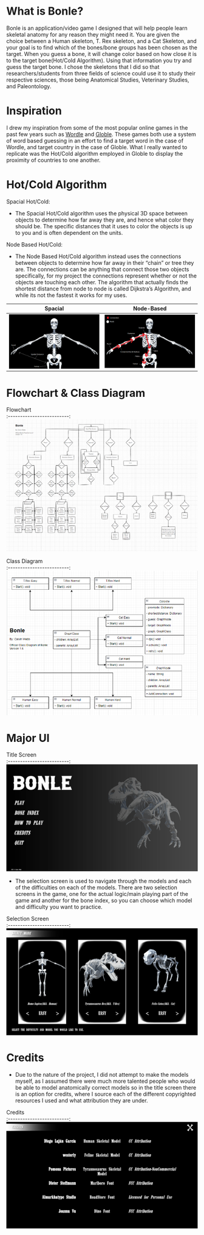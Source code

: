 # What is Bonle?
 Bonle is an application/video game I designed that will help people learn skeletal anatomy for any reason they might need it. You are given the choice between a Human skeleton, T. Rex skeleton, and a Cat Skeleton, and your goal is to find which of the bones/bone groups has been chosen as the target. When you guess a bone, it will change color based on how close it is to the target bone(Hot/Cold Algorithm). Using that information you try and guess the target bone. I chose the skeletons that I did so that researchers/students from three fields of science could use it to study their respective sciences, those being Anatomical Studies, Veterinary Studies, and Paleontology. 
 
# Inspiration
 I drew my inspiration from some of the most popular online games in the past few years such as [Wordle](https://www.nytimes.com/games/wordle/index.html "Wordle Official Site") and [Globle](https://globle-game.com/game "Globle Official Site"). These games both use a system of word based guessing in an effort to find a target word in the case of Wordle, and target country in the case of Globle. What I really wanted to replicate was the Hot/Cold algorithm employed in Globle to display the proximity of countries to one another.
 
# Hot/Cold Algorithm

Spacial Hot/Cold:<br/>
* The Spacial Hot/Cold algorithm uses the physical 3D space between objects to determine how far away they are, and hence what color they should be. The specific distances that it uses to color the objects is up to you and is often dependent on the units.

Node Based Hot/Cold:<br/>
* The Node Based Hot/Cold algorithm instead uses the connections between objects to determine how far away in their “chain” or tree they are. The connections can be anything that connect those two objects specifically, for my project the connections represent whether or not the objects are touching each other. The algorithm that actually finds the shortest distance from node to node is called Dijkstra’s Algorithm, and while its not the fastest it works for my uses.

Spacial             |  Node-Based
:-------------------------:|:-------------------------:
![Spacial](spacial.png "Spacial")  |  ![Node-Based](node.png "Node-Based")

# Flowchart & Class Diagram

Flowchart             
:-------------------------:
![Flowchart](flowchart.png "Flowchart")  

Class Diagram          
:-------------------------:
![Class Diagram](classdiagram.png "Class Diagram")  


# Major UI

Title Screen         
:-------------------------:
![Title Screen](title.png "Title Screen")

* The selection screen is used to navigate through the models and each of the difficulties on each of the models. There are two selection screens in the game, one for the actual logic/main playing part of the game and another for the bone index, so you can choose which model and difficulty you want to practice.

Selection Screen         
:-------------------------:
![Selection Screen](selection.png "Selection Screen")  


# Credits
* Due to the nature of the project, I did not attempt to make the models myself, as I assumed there were much more talented people who would be able to model anatomically correct models so in the title screen there is an option for credits, where I source each of the different copyrighted resources I used and what attribution they are under.

Credits       
:-------------------------:
![Credits](credits.png "Credits")  
